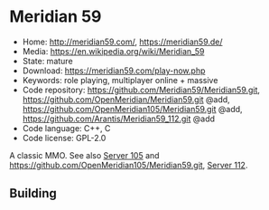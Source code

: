 # Meridian 59

- Home: http://meridian59.com/, https://meridian59.de/
- Media: https://en.wikipedia.org/wiki/Meridian_59
- State: mature
- Download: https://meridian59.com/play-now.php
- Keywords: role playing, multiplayer online + massive
- Code repository: https://github.com/Meridian59/Meridian59.git, https://github.com/OpenMeridian/Meridian59.git @add, https://github.com/OpenMeridian105/Meridian59.git @add, https://github.com/Arantis/Meridian59_112.git @add
- Code language: C++, C
- Code license: GPL-2.0

A classic MMO.
See also [Server 105](https://www.meridiannext.com/) and https://github.com/OpenMeridian105/Meridian59.git, [Server 112](https://github.com/Arantis/Meridian59_112.git).

## Building
